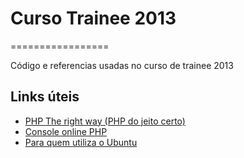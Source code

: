 # Curso Trainee 2013
=================

Código e referencias usadas no curso de trainee 2013

## Links úteis
* [PHP The right way (PHP do jeito certo)](http://www.phptherightway.com/)
* [Console online PHP](http://codepad.viper-7.com/)
* [Para quem utiliza o Ubuntu](http://www.erikaheidi.com/2013/03/28/setting-up-a-complete-php-development-environment-on-ubuntu-12-04/)
